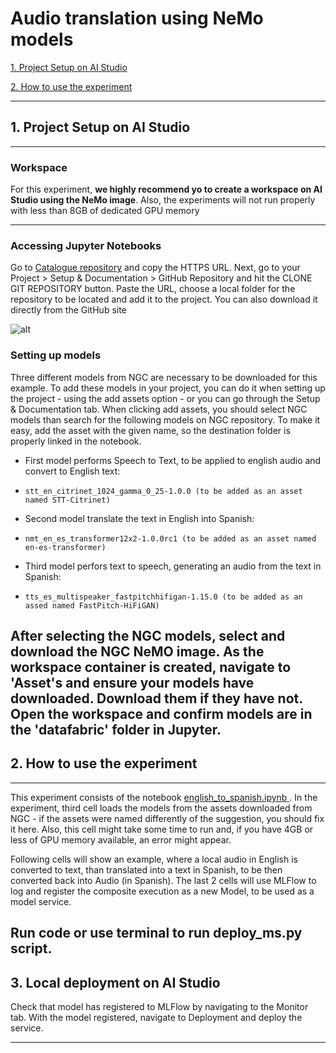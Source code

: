 # Audio translation using NeMo models
<!-- ![alt](../../../images/BERT_QA_image.png) -->
<!-- colocar uma imagem aqui -->

 [1. Project Setup on AI Studio](#1-project-setup-on-ai-studio)

 [2. How to use the experiment](#2-how-to-use-the-experiment)
 
 ---

 ## 1. Project Setup on AI Studio
 ---
 ### Workspace
 For this experiment, **we highly recommend yo to create a workspace on AI Studio using the NeMo image**. 
 Also, the experiments will not run properly with less than 8GB of dedicated GPU memory
 
 <!-- ![alt](../../../images/BERT_QA_WORKSPACE_CONFIG.png) -->
 <!-- colocar uma imagem aqui ilustrando a criação do workspace customizado -->
---
 ### Accessing Jupyter Notebooks

Go to [Catalogue repository](https://github.azc.ext.hp.com/phoenix/ds-experiments/) and copy the HTTPS URL. Next, go to your Project > Setup & Documentation > GitHub Repository and hit the CLONE GIT REPOSITORY button. Paste the URL, choose a local folder for the repository to be located and add it to the project. You can also download it directly from the GitHub site

![alt](../../../images/CLONE_GITHUB_REPO.png)

 ### Setting up models
 Three different models from NGC are necessary to be downloaded for this example. To add these models in your project, you can do it when setting up the project - using the add assets option - or you can go through the Setup & Documentation tab. When clicking add assets, you should select NGC models than search for the following models on NGC repository. To make it easy, add the asset with the given name, so the destination folder is properly linked in the notebook.
  * First model performs Speech to Text, to be applied to english audio and convert to English text:
  * 	stt_en_citrinet_1024_gamma_0_25-1.0.0 (to be added as an asset named STT-Citrinet)
  * Second model translate the text in English into Spanish:
  * 	nmt_en_es_transformer12x2-1.0.0rc1 (to be added as an asset named en-es-transformer)
  * Third model perfors text to speech, generating an audio from the text in Spanish:
  * 	tts_es_multispeaker_fastpitchhifigan-1.15.0 (to be added as an assed named FastPitch-HiFiGAN)

   After selecting the NGC models, select and download the NGC NeMO image.
   As the workspace container is created, navigate to 'Asset's and ensure your models have downloaded. Download them if they have not.
   Open the workspace and confirm models are in the 'datafabric' folder in Jupyter.
 ---

 ## 2. How to use the experiment
 ---
   This experiment consists of the notebook [english_to_spanish.ipynb ](english_to_spanish.ipynb). In the experiment, third cell loads the models from the assets downloaded from NGC - if the assets were named differently of the suggestion, you should fix it here. Also, this cell might take some time to run and, if you have 4GB or less of GPU memory available, an error might appear.
	 
   Following cells will show an example, where a local audio in English is converted to text, than translated into a text in Spanish, to be then converted back into Audio (in Spanish). The last 2 cells will use MLFlow to log and register the composite execution as a new Model, to be used as a model service.

   Run code or use terminal to run deploy_ms.py script.
 ---

 ## 3. Local deployment on AI Studio
   Check that model has registered to MLFlow by navigating to the Monitor tab. With the model registered, navigate to Deployment and deploy the service.

 ---
